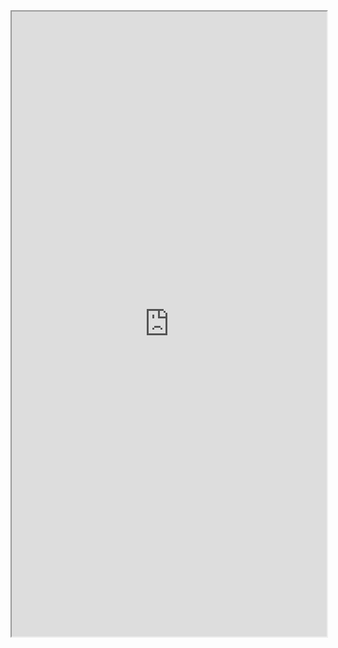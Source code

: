 <iframe 
src="https://coda.io/embed/jD38E5fJk_/#Full-Active-Inference-Ontology_tuuOJ_Ew/r242&view=full&viewMode=embedplay&hideSections=true" 
width=900 
height=1000 
style="max-width: 100%;" 
allow="fullscreen">
</iframe>